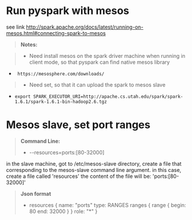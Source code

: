 # Run pyspark with mesos
  see link http://spark.apache.org/docs/latest/running-on-mesos.html#connecting-spark-to-mesos
  >**Notes:**
  
  >- Need install mesos on the spark driver machine when running in client mode, so that pyspark can find native mesos library
  -      https://mesosphere.com/downloads/
  >- Need set, so that it can upload  the spark to mesos slave
  -     export SPARK_EXECUTOR_URI=http://apache.cs.utah.edu/spark/spark-1.6.1/spark-1.6.1-bin-hadoop2.6.tgz  
  
# Mesos slave, set port ranges
  >**Command Line:**
  >- --resources=ports:[80-32000]
  
  in the slave machine, got to /etc/mesos-slave directory, create a file that corresponding to the mesos-slave command line argument. in this case, create a file called 
    'resources' 
  the content of the file will be: 
    'ports:[80-32000]' 
  
  
  >**Json format**
  >- resources {
  name: "ports"
  type: RANGES
  ranges {
    range {
      begin: 80
      end: 32000
    }
  }
  role: "*"
}

  
